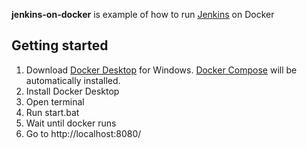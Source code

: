 **jenkins-on-docker** is example of how to run [Jenkins](https://www.jenkins.io/) on Docker

## Getting started
1. Download [Docker Desktop](https://www.docker.com/products/docker-desktop/) for Windows. [Docker Compose](https://docs.docker.com/compose/) will be automatically installed.
2. Install Docker Desktop
3. Open terminal
4. Run start.bat
5. Wait until docker runs
6. Go to http://localhost:8080/
